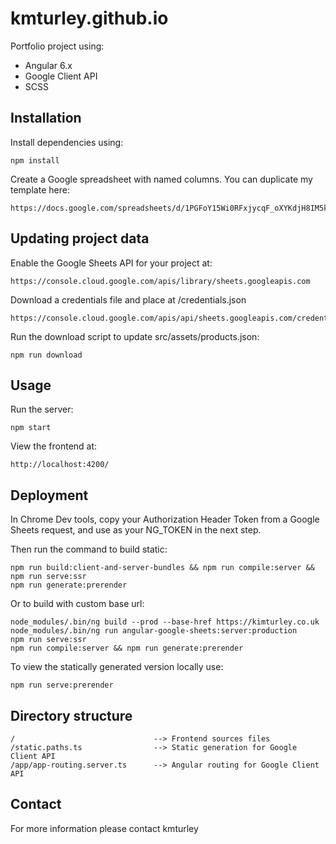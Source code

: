 # kmturley.github.io

Portfolio project using:

* Angular 6.x
* Google Client API
* SCSS


## Installation

Install dependencies using:

    npm install

Create a Google spreadsheet with named columns. You can duplicate my template here:

    https://docs.google.com/spreadsheets/d/1PGFoY15Wi0RFxjycqF_oXYKdjH8IM5k3_IxJLFI90aU/edit#gid=0


## Updating project data

Enable the Google Sheets API for your project at:

    https://console.cloud.google.com/apis/library/sheets.googleapis.com

Download a credentials file and place at /credentials.json

    https://console.cloud.google.com/apis/api/sheets.googleapis.com/credentials

Run the download script to update src/assets/products.json:

    npm run download


## Usage

Run the server:

    npm start

View the frontend at:

    http://localhost:4200/


## Deployment

In Chrome Dev tools, copy your Authorization Header Token from a Google Sheets request, and use as your NG_TOKEN in the next step.

Then run the command to build static:

    npm run build:client-and-server-bundles && npm run compile:server && npm run serve:ssr
    npm run generate:prerender

Or to build with custom base url:

    node_modules/.bin/ng build --prod --base-href https://kimturley.co.uk
    node_modules/.bin/ng run angular-google-sheets:server:production
    npm run serve:ssr
    npm run compile:server && npm run generate:prerender

To view the statically generated version locally use:

    npm run serve:prerender


## Directory structure

    /                               --> Frontend sources files
    /static.paths.ts                --> Static generation for Google Client API
    /app/app-routing.server.ts      --> Angular routing for Google Client API


## Contact

For more information please contact kmturley
